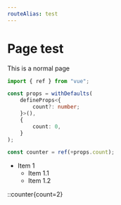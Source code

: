 ```yaml
---
routeAlias: test
---
```


# Page test

This is a normal page

```ts {all|11,13|all} {lines:true, startLine:9}
import { ref } from "vue";

const props = withDefaults(
	defineProps<{
		count?: number;
	}>(),
	{
		count: 0,
	}
);

const counter = ref(+props.count);
```

<v-clicks depth="2">

-   Item 1
    -   Item 1.1
    -   Item 1.2

</v-clicks>

::counter{count=2}
